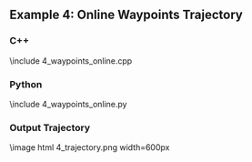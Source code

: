 ## Example 4: Online Waypoints Trajectory

### C++

\include 4_waypoints_online.cpp

### Python

\include 4_waypoints_online.py

### Output Trajectory

\image html 4_trajectory.png width=600px